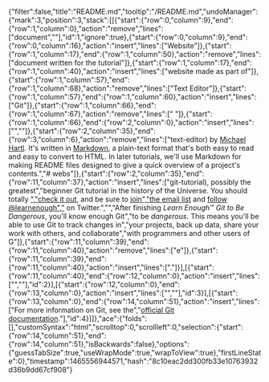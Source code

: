 {"filter":false,"title":"README.md","tooltip":"/README.md","undoManager":{"mark":3,"position":3,"stack":[[{"start":{"row":0,"column":9},"end":{"row":1,"column":0},"action":"remove","lines":["document",""],"id":1,"ignore":true},{"start":{"row":0,"column":9},"end":{"row":0,"column":16},"action":"insert","lines":["Website"]},{"start":{"row":1,"column":17},"end":{"row":1,"column":50},"action":"remove","lines":["document written for the tutorial"]},{"start":{"row":1,"column":17},"end":{"row":1,"column":40},"action":"insert","lines":["website made as part of"]},{"start":{"row":1,"column":57},"end":{"row":1,"column":68},"action":"remove","lines":["Text Editor"]},{"start":{"row":1,"column":57},"end":{"row":1,"column":60},"action":"insert","lines":["Git"]},{"start":{"row":1,"column":66},"end":{"row":1,"column":67},"action":"remove","lines":[" "]},{"start":{"row":1,"column":66},"end":{"row":2,"column":0},"action":"insert","lines":["",""]},{"start":{"row":2,"column":35},"end":{"row":3,"column":6},"action":"remove","lines":["text-editor) by [Michael Hartl](http://michaelhartl.com/). It's written in [Markdown](daringfireball.net/projects/markdown/), a plain-text format that's both easy to read and easy to convert to HTML. In later tutorials, we'll use Markdown for making README files designed to give a quick overview of a project's contents.","# webs"]},{"start":{"row":2,"column":35},"end":{"row":11,"column":37},"action":"insert","lines":["git-tutorial), possibly the greatest","beginner Git tutorial in the history of the Universe. You should totally [","check it out](http://learnenough.com/git-tutorial), and be sure to [join","the email list](http://learnenough.com/#email_list) and [follow @learnenough","](http://twitter.com/learnenough) on Twitter.","","After finishing *Learn Enough™ Git to Be Dangerous*, you'll know enough Git","to be *dangerous*. This means you'll be able to use Git to track changes in","your projects, back up data, share your work with others, and collaborate","with programmers and other users of G"]},{"start":{"row":11,"column":39},"end":{"row":11,"column":40},"action":"remove","lines":["e"]},{"start":{"row":11,"column":39},"end":{"row":11,"column":40},"action":"insert","lines":["."]}],[{"start":{"row":11,"column":40},"end":{"row":12,"column":0},"action":"insert","lines":["",""],"id":2}],[{"start":{"row":12,"column":0},"end":{"row":13,"column":0},"action":"insert","lines":["",""],"id":3}],[{"start":{"row":13,"column":0},"end":{"row":14,"column":51},"action":"insert","lines":["For more information on Git, see the","[official Git documentation](https://git-scm.com/)."],"id":4}]]},"ace":{"folds":[],"customSyntax":"html","scrolltop":0,"scrollleft":0,"selection":{"start":{"row":14,"column":51},"end":{"row":14,"column":51},"isBackwards":false},"options":{"guessTabSize":true,"useWrapMode":true,"wrapToView":true},"firstLineState":0},"timestamp":1465556944571,"hash":"8c10eac2dd300fb33e10763932d36b9dd67cf908"}